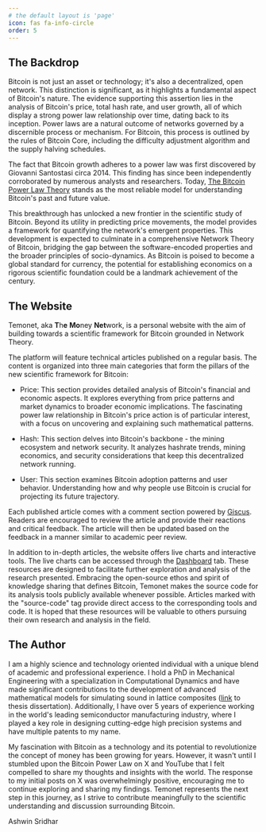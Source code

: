 ```yaml
---
# the default layout is 'page'
icon: fas fa-info-circle
order: 5
---
```


## The Backdrop
Bitcoin is not just an asset or technology; it's also a decentralized, open network. This distinction is significant, as it highlights a fundamental aspect of Bitcoin's nature. The evidence supporting this assertion lies in the analysis of Bitcoin's price, total hash rate, and user growth, all of which display a strong power law relationship over time, dating back to its inception. Power laws are a natural outcome of networks governed by a discernible process or mechanism. For Bitcoin, this process is outlined by the rules of Bitcoin Core, including the difficulty adjustment algorithm and the supply halving schedules.

The fact that Bitcoin growth adheres to a power law was first discovered by Giovanni Santostasi circa 2014. This finding has since been independently corroborated by numerous analysts and researchers. Today, [The Bitcoin Power Law Theory](https://giovannisantostasi.medium.com/the-bitcoin-power-law-theory-962dfaf99ee9) stands as the most reliable model for understanding Bitcoin's past and future value.

This breakthrough has unlocked a new frontier in the scientific study of Bitcoin. Beyond its utility in predicting price movements, the model provides a framework for quantifying the network's emergent properties. This development is expected to culminate in a comprehensive Network Theory of Bitcoin, bridging the gap between the software-encoded properties and the broader principles of socio-dynamics. As Bitcoin is poised to become a global standard for currency, the potential for establishing economics on a rigorous scientific foundation could be a landmark achievement of the century.

## The Website

Temonet, aka **T**h**e** **Mo**ney **Net**work, is a personal website with the aim of building towards a scientific framework for Bitcoin grounded in Network Theory.

The platform will feature technical articles published on a regular basis. The content is organized into three main categories that form the pillars of the new scientific framework for Bitcoin:

- Price: This section provides detailed analysis of Bitcoin's financial and economic aspects. It explores everything from price patterns and market dynamics to broader economic implications. The fascinating power law relationship in Bitcoin's price action is of particular interest, with a focus on uncovering and explaining such mathematical patterns.

- Hash: This section delves into Bitcoin's backbone - the mining ecosystem and network security. It analyzes hashrate trends, mining economics, and security considerations that keep this decentralized network running.

- User: This section examines Bitcoin adoption patterns and user behavior. Understanding how and why people use Bitcoin is crucial for projecting its future trajectory.

Each published article comes with a comment section powered by [Giscus](https://giscus.app/). Readers are encouraged to review the article and provide their reactions and critical feedback. The article will then be updated based on the feedback in a manner similar to academic peer review. 

In addition to in-depth articles, the website offers live charts and interactive tools. The live charts can be accessed through the [Dashboard](/dashboard/) tab. These resources are designed to facilitate further exploration and analysis of the research presented. Embracing the open-source ethos and spirit of knowledge sharing that defines Bitcoin, Temonet makes the source code for its analysis tools publicly available whenever possible. Articles marked with the "source-code" tag provide direct access to the corresponding tools and code. It is hoped that these resources will be valuable to others pursuing their own research and analysis in the field.

## The Author
I am a highly science and technology oriented individual with a unique blend of academic and professional experience. I hold a PhD in Mechanical Engineering with a specialization in Computational Dynamics and have made significant contributions to the development of advanced mathematical models for simulating sound in lattice composites ([link](https://pure.tue.nl/ws/portalfiles/portal/116598605/20190117_CO_Sridhar.pdf) to thesis dissertation). Additionally, I have over 5 years of experience working in the world's leading semiconductor manufacturing industry, where I played a key role in designing cutting-edge high precision systems and have multiple patents to my name.

My fascination with Bitcoin as a technology and its potential to revolutionize the concept of money has been growing for years. However, it wasn't until I stumbled upon the Bitcoin Power Law on X and YouTube that I felt compelled to share my thoughts and insights with the world. The response to my initial posts on X was overwhelmingly positive, encouraging me to continue exploring and sharing my findings. Temonet represents the next step in this journey, as I strive to contribute meaningfully to the scientific understanding and discussion surrounding Bitcoin.

Ashwin Sridhar
